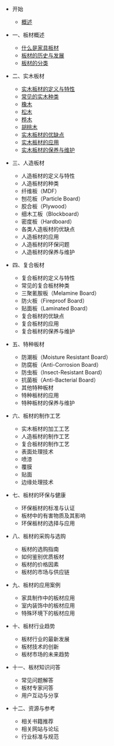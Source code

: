 - 开始

  - [概述](/README.md)


- 一、板材概述
  - [什么是家具板材](/README.md)
  - [板材的历史与发展](/)
  - [板材的分类](/)
- 二、实木板材
  - [实木板材的定义与特性](/)
  - [常见的实木种类](/)
  - [橡木](/)
  - [松木](/)
  - [桦木](/)
  - [胡桃木](/)
  - [实木板材的优缺点](/)
  - [实木板材的应用](/)
  - [实木板材的保养与维护](/)
- 三、人造板材
  - 人造板材的定义与特性
  - 人造板材的种类
  - 纤维板（MDF）
  - 刨花板（Particle Board）
  - 胶合板（Plywood）
  - 细木工板（Blockboard）
  - 密度板（Hardboard）
  - 各类人造板材的优缺点
  - 人造板材的应用
  - 人造板材的环保问题
  - 人造板材的保养与维护
- 四、复合板材
  - 复合板材的定义与特性
  - 常见的复合板材种类
  - 三聚氰胺板（Melamine Board）
  - 防火板（Fireproof Board）
  - 贴面板（Laminated Board）
  - 复合板材的优缺点
  - 复合板材的应用
  - 复合板材的保养与维护
- 五、特种板材
  - 防潮板（Moisture Resistant Board）
  - 防腐板（Anti-Corrosion Board）
  - 防虫板（Insect-Resistant Board）
  - 抗菌板（Anti-Bacterial Board）
  - 其他特种板材
  - 特种板材的应用
  - 特种板材的保养与维护
- 六、板材的制作工艺
  - 实木板材的加工工艺
  - 人造板材的制作工艺
  - 复合板材的制作工艺
  - 表面处理技术
  - 喷漆
  - 覆膜
  - 贴面
  - 边缘处理技术
- 七、板材的环保与健康
  - 环保板材的标准与认证
  - 板材中的有害物质及其影响
  - 环保板材的选择与应用
- 八、板材的采购与选购
  - 板材的选购指南
  - 如何鉴别优质板材
  - 板材的价格因素
  - 板材的市场与供应链
- 九、板材的应用案例
  - 家具制作中的板材应用
  - 室内装饰中的板材应用
  - 特殊环境下的板材应用
- 十、板材行业趋势
  - 板材行业的最新发展
  - 板材技术的创新
  - 板材市场的未来趋势
- 十一、板材知识问答
  - 常见问题解答
  - 板材专家问答
  - 用户互动与分享
- 十二、资源与参考
  - 相关书籍推荐
  - 相关网站与论坛
  - 行业标准与规范

